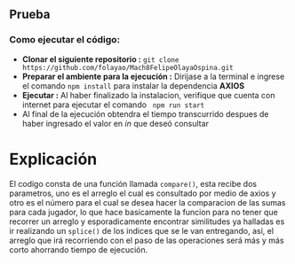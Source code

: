 ## Prueba
### Como ejecutar el código: 
- **Clonar el siguiente repositorio :**   ```git clone https://github.com/folayao/Mach8FelipeOlayaOspina.git```
- **Preparar el ambiente para la ejecución :** Dirijase a la terminal e ingrese el comando ``` npm install ``` para instalar la dependencia **AXIOS**
- **Ejecutar :** Al haber finalizado la instalacion, verifique que cuenta con internet para ejecutar el comando ``` npm run start``` 
- Al final de la ejecución obtendra el tiempo transcurrido despues de haber ingresado el valor en *in* que deseó consultar 

# Explicación

El codigo consta de una función llamada ```compare()```, esta recibe dos parametros, uno es el arreglo el cual es consultado por medio de axios y otro es el número para el cual se desea hacer la comparacion de las sumas para cada jugador, lo que hace basicamente la funcion para no tener que recorrer un arreglo y esporadicamente encontrar similitudes ya halladas es ir realizando un ``splice()`` de los indices que se le van entregando, así, el arreglo que irá recorriendo con el paso de las operaciones será más y más corto ahorrando tiempo de ejecución.